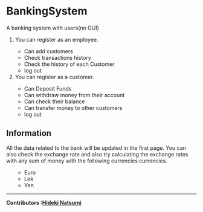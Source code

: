# BankingSystem

A banking system with users(no GUI)


<ol>

<li>You can register as an employee.</li>
<ul>
   <li>Can add customers</li>
   <li>Check transactions history</li>
   <li>Check the history of each Customer</li>
   <li>log out</li>
  </ul> 
   <li>You can register as a customer.</li>
   </ol>
   <ol>
  <ul>
   <li>Can Deposit Funds</li>
   <li>Can withdraw money from their account</li>
   <li>Can check their balance</li>
   <li>Can transfer money to other customers</li>
   <li>log out</li>
  </ul>
   </ol>
   
  Information
  -
  
  All the data related to the bank will be updated in the first page.
  You can also check the exchange rate and also try calculating the exchange rates with any sum of money with the following currencies currencies.
  <ol>
  <ul>
  <li>Euro</li>
  <li>Lek</li>
  <li>Yen</li>
  </ul>
  </ol>
  
  ---
<strong>Contributors :[Hideki Natsumi](https://github.com/HidekiNatsumi) 
